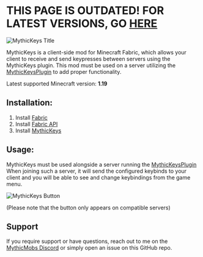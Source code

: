 
# **THIS PAGE IS OUTDATED! FOR LATEST VERSIONS, GO [HERE](https://github.com/ASangarin/AriKeys)**
![MythicKeys Title](https://i.imgur.com/Ca8rnyY.png)

MythicKeys is a client-side mod for Minecraft Fabric, which allows your client to receive and send keypresses between servers using the MythicKeys plugin.
This mod must be used on a server utilizing the [MythicKeysPlugin](https://www.spigotmc.org/resources/mythickeysplugin-add-custom-keybindings.98893/) to add proper functionality.

Latest supported Minecraft version: **1.19**

## Installation:
1. Install [Fabric](https://fabricmc.net/use/installer/)
2. Install [Fabric API](https://www.curseforge.com/minecraft/mc-mods/fabric-api)
3. Install [MythicKeys](https://github.com/ASangarin/MythicKeys/releases)

## Usage:
MythicKeys must be used alongside a server running the [MythicKeysPlugin](https://www.spigotmc.org/resources/mythickeysplugin-add-custom-keybindings.98893/)
When joining such a server, it will send the configured keybinds to your client and you will be able to see and change keybindings from the game menu.

![MythicKeys Button](https://i.imgur.com/l3hMnqY.png)

(Please note that the button only appears on compatible servers)

## Support
If you require support or have questions, reach out to me on the [MythicMobs Discord](https://discord.gg/K3tqXfT) or simply open an issue on this GitHub repo.

